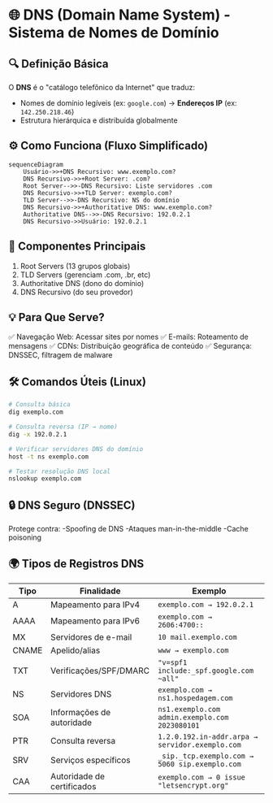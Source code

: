 # 🌐 DNS (Domain Name System) - Sistema de Nomes de Domínio

## 🔍 Definição Básica
O **DNS** é o "catálogo telefônico da Internet" que traduz:
- Nomes de domínio legíveis (ex: `google.com`) → **Endereços IP** (ex: `142.250.218.46`)
- Estrutura hierárquica e distribuída globalmente

## ⚙️ Como Funciona (Fluxo Simplificado)
```mermaid
sequenceDiagram
    Usuário->>+DNS Recursivo: www.exemplo.com?
    DNS Recursivo->>+Root Server: .com?
    Root Server-->>-DNS Recursivo: Liste servidores .com
    DNS Recursivo->>+TLD Server: exemplo.com?
    TLD Server-->>-DNS Recursivo: NS do domínio
    DNS Recursivo->>+Authoritative DNS: www.exemplo.com?
    Authoritative DNS-->>-DNS Recursivo: 192.0.2.1
    DNS Recursivo->>Usuário: 192.0.2.1
```

## 📌 Componentes Principais
1. Root Servers (13 grupos globais)
2. TLD Servers (gerenciam .com, .br, etc)
3. Authoritative DNS (dono do domínio)
4. DNS Recursivo (do seu provedor)

## 💡 Para Que Serve?
✅ Navegação Web: Acessar sites por nomes
✅ E-mails: Roteamento de mensagens
✅ CDNs: Distribuição geográfica de conteúdo
✅ Segurança: DNSSEC, filtragem de malware

## 🛠️ Comandos Úteis (Linux)
```bash 
# Consulta básica
dig exemplo.com

# Consulta reversa (IP → nome)
dig -x 192.0.2.1

# Verificar servidores DNS do domínio
host -t ns exemplo.com

# Testar resolução DNS local
nslookup exemplo.com
```

## 🔒 DNS Seguro (DNSSEC)
Protege contra:
-Spoofing de DNS
-Ataques man-in-the-middle
-Cache poisoning

## 🌍 Tipos de Registros DNS

| Tipo   | Finalidade               | Exemplo                                      |
|--------|--------------------------|---------------------------------------------|
| A      | Mapeamento para IPv4     | `exemplo.com → 192.0.2.1`                   |
| AAAA   | Mapeamento para IPv6     | `exemplo.com → 2606:4700::`                 |
| MX     | Servidores de e-mail     | `10 mail.exemplo.com`                       |
| CNAME  | Apelido/alias            | `www → exemplo.com`                         |
| TXT    | Verificações/SPF/DMARC   | `"v=spf1 include:_spf.google.com ~all"`     |
| NS     | Servidores DNS           | `exemplo.com → ns1.hospedagem.com`          |
| SOA    | Informações de autoridade | `ns1.exemplo.com admin.exemplo.com 2023080101` |
| PTR    | Consulta reversa         | `1.2.0.192.in-addr.arpa → servidor.exemplo.com` |
| SRV    | Serviços específicos     | `_sip._tcp.exemplo.com → 5060 sip.exemplo.com` |
| CAA    | Autoridade de certificados| `exemplo.com → 0 issue "letsencrypt.org"`   |

